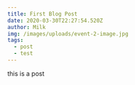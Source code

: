 ```yaml
---
title: First Blog Post
date: 2020-03-30T22:27:54.520Z
author: Milk
img: /images/uploads/event-2-image.jpg
tags:
  - post
  - test
---
```



this is a post